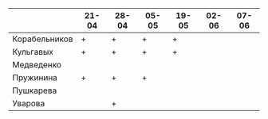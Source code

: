 |               	| 21-04	| 28-04	| 05-05	| 19-05 | 02-06 | 07-06	|
|---------------	|-----	|-----	|----	  |---- 	|---- 	|----   |
| Корабельников 	|   +  	|   +  	|   +	  |   +	  |     	|       |
| Кульгавых     	|   +  	|   +  	|   +	  |   +  	|     	|       |
| Медведенко    	|     	|     	|   	  |   	  |     	|       |
| Пружинина     	|   +  	|   +  	|   +	  |   	  |     	|       |
| Пушкарева     	|     	|     	|   	  |   	  |     	|       |
| Уварова       	|     	|   +  	|   	  |   	  |     	|       |
